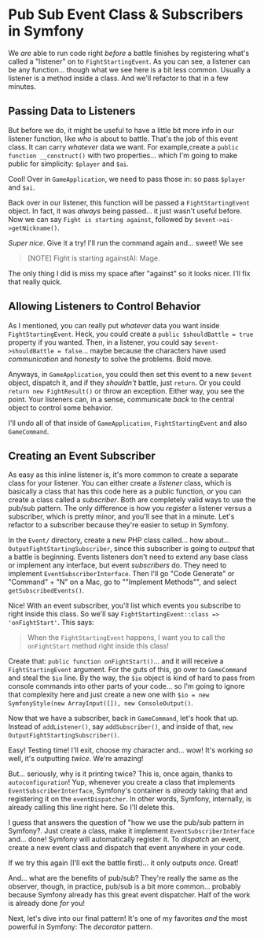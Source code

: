 # Pub Sub Event Class & Subscribers in Symfony

We *are* able to run code right *before* a battle finishes by registering what's
called a "listener" on to `FightStartingEvent`. As you can see, a listener can
be any function... though what we see here is a bit less common. Usually a listener
is a method inside a class. And we'll refactor to that in a few minutes.

## Passing Data to Listeners

But before we do, it might be useful to have a little bit more info in our listener
function, like *who* is about to battle. That's the job of this event class. It can
carry *whatever* data we want. For example,create a
`public function __construct()` with two properties... which I'm going to make
public for simplicity: `$player` and `$ai`.

Cool! Over in `GameApplication`, we need to pass those in: so pass `$player` and
`$ai`.

Back over in our listener, this function will be passed a `FightStartingEvent` object.
In fact, it was *always* being passed... it just wasn't useful before. Now we can
say `Fight is starting against`, followed by `$event->ai->getNickname()`.

*Super nice*. Give it a try! I'll run the command again and... sweet! We see

> [NOTE] Fight is starting againstAI: Mage.

The only thing I did is miss my space after "against" so it looks nicer. I'll fix
that really quick.

## Allowing Listeners to Control Behavior

As I mentioned, you can really put *whatever* data you want inside
`FightStartingEvent`. Heck, you could create a `public $shouldBattle = true` property
if you wanted. Then, in a listener, you could say `$event->shouldBattle = false`...
maybe because the characters have used *communication* and *honesty* to solve
the problems. Bold move.

Anyways, in `GameApplication`, you could then set this event to a new `$event` object,
dispatch it, and if they *shouldn't* battle, just `return`. Or you could
`return new FightResult()` or throw an exception. Either way, you see the point.
Your listeners can, in a sense, communicate *back* to the central object to control
some behavior.

I'll undo all of that inside of `GameApplication`, `FightStartingEvent` and also
`GameCommand`.

## Creating an Event Subscriber

As easy as this inline listener is, it's more common to create a separate class for
your listener. You can either create a *listener* class, which is basically a class
that has this code here as a public function, *or* you can create a class called
a *subscriber*. Both are completely valid ways to use the pub/sub pattern. The only
difference is how you *register* a listener versus a subscriber, which is pretty
minor, and you'll see that in a minute. Let's refactor to a subscriber because
they're easier to setup in Symfony.

In the `Event/` directory, create a new PHP class called... how about...
`OutputFightStartingSubscriber`, since this subscriber is going to *output* that
a battle is beginning. Events listeners don't need to extend any base class or
implement any interface, but event *subscribers* do. They need to implement
`EventSubscriberInterface`. Then I'll go "Code Generate" or "Command" + "N" on a
Mac, go to ""Implement Methods"", and select `getSubscribedEvents()`.

Nice! With an event subscriber, you'll list which events you subscribe to right
inside this class. So we'll say `FightStartingEvent::class => 'onFightStart'`. This
says:

> When the `FightStartingEvent` happens, I want you to call the `onFightStart` method
> right inside this class!

Create that: `public function onFightStart()`... and it will receive a
`FightStartingEvent` argument. For the guts of this, go over to `GameCommand`
and steal the `$io` line. By the way, the `$io` object is kind of hard to pass
from console commands into other parts of your code... so I'm going to ignore that
complexity here and just create a new one with
`$io = new SymfonyStyle(new ArrayInput([]), new ConsoleOutput()`.

Now that we have a subscriber, back in `GameCommand`, let's hook that up. Instead
of `addListener()`, say `addSubscriber()`, and inside of that,
`new OutputFightStartingSubscriber()`.

Easy! Testing time! I'll exit, choose my character and... wow! It's working *so*
well, it's outputting *twice*. We're amazing!

But... seriously, why is it printing twice? This is, once again, thanks to
`autoconfiguration`! Yup, whenever you create a class that implements
`EventSubscriberInterface`, Symfony's container is *already* taking that
and registering it on the `eventDispatcher`. In other words, Symfony,
internally, is already calling this line right here. So I'll delete this.

I guess that answers the question of "how we use the pub/sub pattern in Symfony?.
Just create a class, make it implement `EventSubscriberInterface` and... done!
Symfony will automatically register it. To *dispatch* an event, create a new event
class and dispatch that event anywhere in your code.

If we try this again (I'll exit the battle first)... it only outputs *once*. Great!

And... what are the benefits of pub/sub? They're really the same as the observer,
though, in practice, pub/sub is a bit more common... probably because Symfony already
has this great event dispatcher. Half of the work is already done *for* you!

Next, let's dive into our final pattern! It's one of my favorites *and* the most
powerful in Symfony: The *decorator* pattern.
